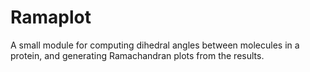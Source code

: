 # Ramaplot
A small module for computing dihedral angles between molecules in a protein, and generating Ramachandran plots from the results.
